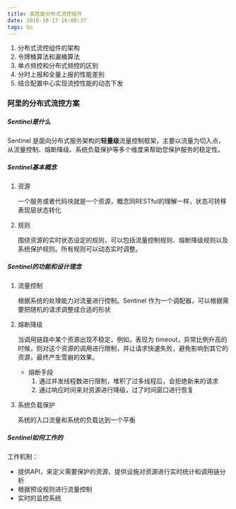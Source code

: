 ```yaml
---
title: 高性能分布式流控组件
date: 2018-10-17 16:00:37
tags: Go
---
```


1. 分布式流控组件的架构
2. 令牌桶算法和漏桶算法
3. 单点频控和分布式频控的区别
4. 分时上报和全量上报的性能差别
5. 结合配置中心实现流控性能的动态下发

### 阿里的分布式流控方案

##### Sentinel是什么

Sentinel 是面向分布式服务架构的**轻量级**流量控制框架，主要以流量为切入点，从流量控制、熔断降级、系统负载保护等多个维度来帮助您保护服务的稳定性。

##### Sentinel基本概念

1. 资源

   一个服务或者代码块就是一个资源，概念同RESTful的理解一样，状态可转移 表现层状态转化

2. 规则

   围绕资源的实时状态设定的规则，可以包括流量控制规则、熔断降级规则以及系统保护规则。所有规则可以动态实时调整。

##### Sentinel的功能和设计理念

1. 流量控制

   根据系统的处理能力对流量进行控制。Sentinel 作为一个调配器，可以根据需要把随机的请求调整成合适的形状

2. 熔断降级

   当调用链路中某个资源出现不稳定，例如，表现为 timeout，异常比例升高的时候，则对这个资源的调用进行限制，并让请求快速失败，避免影响到其它的资源，最终产生雪崩的效果。

   - 熔断手段
     1. 通过并发线程数进行限制，堆积了过多线程后，会拒绝新来的请求
     2. 通过响应时间来对资源进行降级，过了时间窗口进行恢复

3. 系统负载保护

   系统的入口流量和系统的负载达到一个平衡

##### Sentinel如何工作的

工作机制：

- 提供API，来定义需要保护的资源，提供设施对资源进行实时统计和调用链分析
- 根据预设规则进行流量控制
- 实时的监控系统